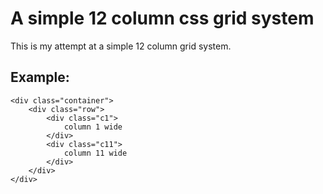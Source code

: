 # A simple 12 column css grid system

This is my attempt at a simple 12 column grid system.

## Example:

    <div class="container">
        <div class="row">
            <div class="c1">
                column 1 wide
            </div>
            <div class="c11">
                column 11 wide
            </div>
        </div>
    </div>
